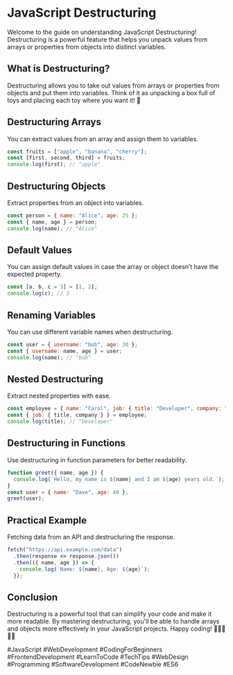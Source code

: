 
# JavaScript Destructuring

Welcome to the guide on understanding JavaScript Destructuring! Destructuring is a powerful feature that helps you unpack values from arrays or properties from objects into distinct variables.

## What is Destructuring?

Destructuring allows you to take out values from arrays or properties from objects and put them into variables. Think of it as unpacking a box full of toys and placing each toy where you want it! 🎁

## Destructuring Arrays

You can extract values from an array and assign them to variables.

```javascript
const fruits = ["apple", "banana", "cherry"];
const [first, second, third] = fruits;
console.log(first); // "apple"
```

## Destructuring Objects

Extract properties from an object into variables.

```javascript
const person = { name: "Alice", age: 25 };
const { name, age } = person;
console.log(name); // "Alice"
```

## Default Values

You can assign default values in case the array or object doesn’t have the expected property.

```javascript
const [a, b, c = 3] = [1, 2];
console.log(c); // 3
```

## Renaming Variables

You can use different variable names when destructuring.

```javascript
const user = { username: "bob", age: 30 };
const { username: name, age } = user;
console.log(name); // "bob"
```

## Nested Destructuring

Extract nested properties with ease.

```javascript
const employee = { name: "Carol", job: { title: "Developer", company: "Tech Inc." } };
const { job: { title, company } } = employee;
console.log(title); // "Developer"
```

## Destructuring in Functions

Use destructuring in function parameters for better readability.

```javascript
function greet({ name, age }) {
  console.log(`Hello, my name is ${name} and I am ${age} years old.`);
}
const user = { name: "Dave", age: 40 };
greet(user);
```

## Practical Example

Fetching data from an API and destructuring the response.

```javascript
fetch("https://api.example.com/data")
  .then(response => response.json())
  .then(({ name, age }) => {
    console.log(`Name: ${name}, Age: ${age}`);
  });
```

## Conclusion

Destructuring is a powerful tool that can simplify your code and make it more readable. By mastering destructuring, you'll be able to handle arrays and objects more effectively in your JavaScript projects. Happy coding! 🎉👨‍💻👩‍💻

#JavaScript #WebDevelopment #CodingForBeginners #FrontendDevelopment #LearnToCode #TechTips #WebDesign #Programming #SoftwareDevelopment #CodeNewbie #ES6
